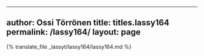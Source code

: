 
---
author: Ossi Törrönen
title: titles.lassy164
permalink: /lassy164/
layout: page
---
{% translate_file _lassyt/lassy164/lassy164.md %}